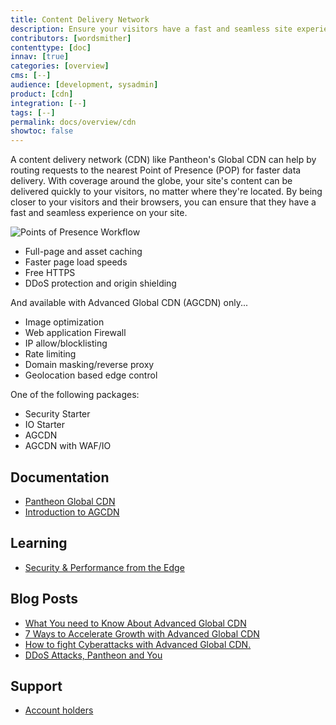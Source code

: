```yaml
---
title: Content Delivery Network
description: Ensure your visitors have a fast and seamless site experience.
contributors: [wordsmither]
contenttype: [doc]
innav: [true]
categories: [overview]
cms: [--]
audience: [development, sysadmin]
product: [cdn]
integration: [--]
tags: [--]
permalink: docs/overview/cdn
showtoc: false
---
```


<TabList>

<Tab title="Overview" id="overview" active={true}>

A content delivery network (CDN) like Pantheon's Global CDN can help by routing requests to the nearest Point of Presence (POP) for faster data delivery. With coverage around the globe, your site's content can be delivered quickly to your visitors, no matter where they're located. By being closer to your visitors and their browsers, you can ensure that they have a fast and seamless experience on your site.

![Points of Presence Workflow](../../images/cdn-flow.png)

</Tab>

<Tab title="Features" id="features">

* Full-page and asset caching
* Faster page load speeds
* Free HTTPS
* DDoS protection and origin shielding

And available with Advanced Global CDN (AGCDN) only...
* Image optimization
* Web application Firewall
* IP allow/blocklisting
* Rate limiting
* Domain masking/reverse proxy
* Geolocation based edge control


</Tab>

<Tab title="Requirements" id="requirements">

One of the following packages:
* Security Starter
* IO Starter
* AGCDN
* AGCDN with WAF/IO

</Tab>

<Tab title="Resources" id="resources">

## Documentation

* [Pantheon Global CDN](/guides/global-cdn)
* [Introduction to AGCDN](/guides/agcdn)

## Learning

* [Security & Performance from the Edge](https://pantheon.io/webops-security-and-performance-from-the-edge-webinar)
  
## Blog Posts

* [What You need to Know About Advanced Global CDN](https://pantheon.io/blog/what-you-need-know-about-advanced-global-cdn)
* [7 Ways to Accelerate Growth with Advanced Global CDN](https://pantheon.io/blog/7-ways-accelerate-growth-advanced-global-cdn)
* [How to fight Cyberattacks with Advanced Global CDN. ](https://pantheon.io/blog/fight-cyberattacks-advanced-global-cdn)
* [DDoS Attacks, Pantheon and You](https://pantheon.io/blog/ddos-attacks-pantheon-and-you)


## Support

* [Account holders](https://dashboard.pantheon.io/workspace/ee3995c4-652e-44a0-b00b-0085e92d78da/support)

</Tab>

</TabList>